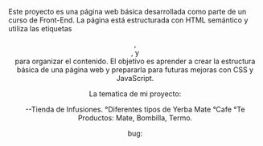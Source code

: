 Este proyecto es una página web básica desarrollada como parte de un curso de Front-End. La página está estructurada con HTML semántico y utiliza las etiquetas <header>, <main>, y <footer> para organizar el contenido. El objetivo es aprender a crear la estructura básica de una página web y prepararla para futuras mejoras con CSS y JavaScript.

La tematica de mi proyecto:

--Tienda de Infusiones.
    °Diferentes tipos de Yerba Mate
    °Cafe
    °Te
    Productos: Mate, Bombilla, Termo.


bug: